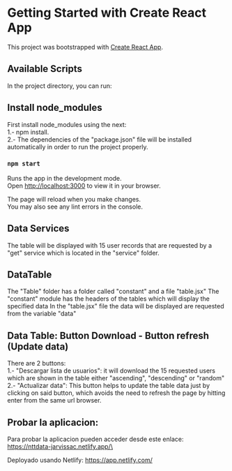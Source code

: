 # Getting Started with Create React App

This project was bootstrapped with [Create React App](https://github.com/facebook/create-react-app).

## Available Scripts

In the project directory, you can run:

## Install node_modules
First install node_modules using the next:\
1.- npm install.\
2.- The dependencies of the "package.json" file will be installed automatically in order to run the project properly.

### `npm start`

Runs the app in the development mode.\
Open [http://localhost:3000](http://localhost:3000) to view it in your browser.

The page will reload when you make changes.\
You may also see any lint errors in the console.

## Data Services
The table will be displayed with 15 user records that are requested by a "get" service which is located in the "service" folder.

## DataTable
The "Table" folder has a folder called "constant" and a file "table.jsx" The "constant" module has the headers of the tables which will display the specified data In the "table.jsx" file the data will be displayed are requested from the variable "data"

## Data Table: Button Download - Button refresh (Update data)
There are 2 buttons:\
1.- "Descargar lista de usuarios": it will download the 15 requested users which are shown in the table either "ascending", "descending" or "random"\
2.- "Actualizar data": This button helps to update the table data just by clicking on said button, which avoids the need to refresh the page by hitting enter from the same url browser.

## Probar la aplicacion:
Para probar la aplicacion pueden acceder desde este enlace:\
https://nttdata-jarvissac.netlify.app/\

Deployado usando Netlify: https://app.netlify.com/